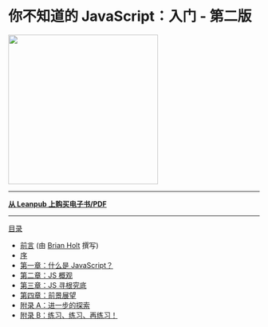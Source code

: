 # 你不知道的 JavaScript：入门 - 第二版

<img src="images/cover.png" width="300">

---

**[从 Leanpub 上购买电子书/PDF](https://leanpub.com/ydkjsy-get-started)**

---

[目录](toc.md)

-   [前言](foreword.md) (由 [Brian Holt](https://twitter.com/holtbt) 撰写)
-   [序](../preface.md)
-   [第一章：什么是 JavaScript？](ch1.md)
-   [第二章：JS 概观](ch2.md)
-   [第三章：JS 寻根究底](ch3.md)
-   [第四章：前景展望](ch4.md)
-   [附录 A：进一步的探索](apA.md)
-   [附录 B：练习、练习、再练习！](apB.md)
